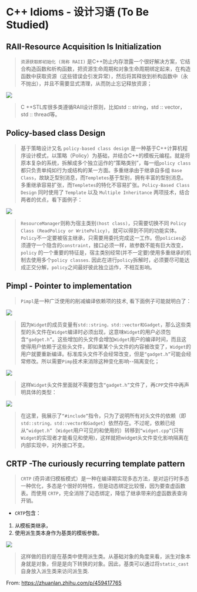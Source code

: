 # C++ Idioms - 设计习语 (To Be Studied)

## RAII-Resource Acquisition Is Initialization
> ```资源获取即初始化 (简称 RAII)``` 是C++防止内存泄露一个很好解决方案，它结合构造函数和析构函数，把资源生命周期和对象生命周期绑定起来，在构造函数中获取资源（这些错误会引发异常），然后将其释放到析构函数中（永不抛出），并且不需要显式清理，从而防止忘记释放资源；

<img src="https://pic1.zhimg.com/80/v2-ef568ed7934fe99d83d81b917fcc79a8_720w.jpg" data-size="normal" data-rawwidth="647" data-rawheight="621"/>

> C ++STL库很多类遵循RAII设计原则，比如std :: string，std :: vector，std :: thread等。

## Policy-based class Design
> 基于策略设计又名 ```policy-based class design``` 是一种基于C++计算机程序设计模式，以策略（Policy）为基础，并结合C++的模板元编程。就是将原本复杂的系统，拆解成多个独立运作的“策略类别”，每一组```policy class```都只负责单纯如行为或结构的某一方面。多重继承由于继承自多组 ```Base Class```，故缺乏型别消息，而```Templetes```基于型别，拥有丰富的型别消息。多重继承容易扩张，而```Templetes```的特化不容易扩张。```Policy-Based Class Design``` 同时使用了 ```Template``` 以及 ```Multiple Inheritance``` 两项技术，结合两者的优点，看下面例子：

<img src=https://pic2.zhimg.com/80/v2-e3f96684f86a3743ed3f7b8a6b44075d_720w.jpg data-size="normal" data-rawwidth="647" data-rawheight="621"/>

> ```ResourceManager```则称为宿主类别```(host class)```，只需要切换不同 ```Policy Class (ReadPolicy or WritePolicy)```，就可以得到不同的功能实体。```Policy```不一定要被宿主继承，只需要用委托完成这一工作。但```policies```必须遵守一个隐含的```constraint```，接口必须一样，故参数不能有巨大改变，```policy``` 的一个重要的特征是，宿主类别经常(并不一定要)使用多重继承的机制去使用多个```policy classes```. 因此在进行```policy```拆解时，必须要尽可能达成正交分解，```policy```之间最好彼此独立运作，不相互影响。

## Pimpl - Pointer to implementation
> ```Pimpl```是一种广泛使用的削减编译依赖项的技术, 看下面例子可能就明白了：

<img src=https://pic4.zhimg.com/80/v2-9e255cc576d0cc45256f962e2df56267_720w.jpg data-size="normal" data-rawwidth="647" data-rawheight="621"/>

> 因为```Widget```的成员变量有```std::string，std::vector和Gadget```，那么这些类型的头文件在```Widget```编译时必须出现，这意味```Widget```的用户必须包含```“gadget.h”```。这些增加的头文件会增加```Widget```用户的编译时间，而且这使得用户依赖于这些头文件，即如果某个头文件的内容被改变了，```Widget```的用户就要重新编译。标准库头文件不会经常改变，但是```“gadget.h”```可能会经常修改。所以需要```Pimp```技术来消除这种变化影响--隔离变化；

<img src=https://pic1.zhimg.com/80/v2-fe955f6cbf09f2027924df96e61ca340_720w.jpg data-size="normal" data-rawwidth="647" data-rawheight="621"/>

>这样```Widget```头文件里面就不需要包含```“gadget.h”```文件了，再```CPP```文件中再声明具体的类型：

<img src=https://pic4.zhimg.com/80/v2-a3f2dbd023a4edf83e6e5873554bc06b_720w.jpg data-size="normal" data-rawwidth="647" data-rawheight="621"/>

> 在这里，我展示了```“#include”```指令，只为了说明所有对头文件的依赖（即```std::string，std::vector和Gadget```）依然存在。不过呢，依赖已经从```“widget.h”```（```Widget```用户可见的和使用的）转移到```“widget.cpp”```(只有```Widget```的实现者才能看见和使用)，这样就把widget头文件变化影响隔离在内部实现中，对外接口不变。

## CRTP -The curiously recurring template pattern
> ```CRTP``` (奇异递归模板模式）是一种在编译期实现多态方法，是对运行时多态一种优化，多态是个很好的特性，但是动态绑定比较慢，因为要查虚函数表。而使用 ```CRTP```，完全消除了动态绑定，降低了继承带来的虚函数表查询开销。

- ```CRTP```包含：
1. 从模板类继承，
2. 使用派生类本身作为基类的模板参数。

<img src=https://pic1.zhimg.com/80/v2-a26539a315f149c513fdfe5b95f15d54_720w.jpg data-size="normal" data-rawwidth="647" data-rawheight="621"/>

> 这样做的目的是在基类中使用派生类。从基础对象的角度来看，派生对象本身就是对象，但是是向下转换的对象。因此，基类可以通过将```static_cast```自身放入派生类来访问派生类.

From: https://zhuanlan.zhihu.com/p/459417765
